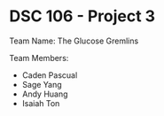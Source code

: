 # DSC 106 - Project 3

Team Name: The Glucose Gremlins

Team Members: 
- Caden Pascual
- Sage Yang
- Andy Huang
- Isaiah Ton
  
